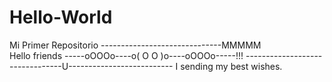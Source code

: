Hello-World
===========

Mi Primer Repositorio
------------------------------MMMMM  
Hello friends -----oOOOo----o( O O )o----oOOOo-----!!!
--------------------------------U--------------------------
 I sending my best wishes.                             
